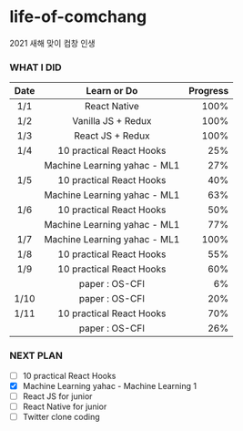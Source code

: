 # life-of-comchang

2021 새해 맞이 컴창 인생

### WHAT I DID

| Date | Learn or Do | Progress |
|:------:|:-----------:|---------:|
| 1/1 |  React Native | 100% |
| 1/2 | Vanilla JS + Redux | 100% |
| 1/3 | React JS + Redux | 100% |
| 1/4 | 10 practical React Hooks | 25% |
|     | Machine Learning yahac - ML1 | 27% |
| 1/5 | 10 practical React Hooks | 40% |
|     | Machine Learning yahac - ML1 | 63% |
| 1/6 | 10 practical React Hooks | 50% |
|     | Machine Learning yahac - ML1 | 77% |
| 1/7 | Machine Learning yahac - ML1 | 100% |
| 1/8 | 10 practical React Hooks | 55% |
| 1/9 | 10 practical React Hooks | 60% |
|     | paper : OS-CFI | 6% |
| 1/10 | paper : OS-CFI | 20% |
| 1/11 | 10 practical React Hooks | 70% |
|      | paper : OS-CFI | 26% |

### NEXT PLAN

- [ ] 10 practical React Hooks
- [x] Machine Learning yahac - Machine Learning 1
- [ ] React JS for junior
- [ ] React Native for junior
- [ ] Twitter clone coding
